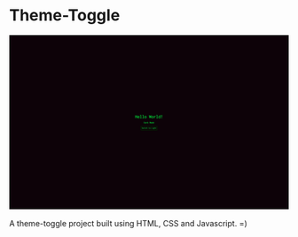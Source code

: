 # Theme-Toggle

![Theme-Toggle](/screenshot.png)

A theme-toggle project built using HTML, CSS and Javascript. =)
